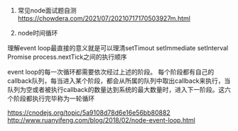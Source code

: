 1. 常见node面试题自测
  https://chowdera.com/2021/07/20210717170503927m.html

2. node时间循环

理解event loop最直接的意义就是可以理清setTimout setImmediate setInterval Promise process.nextTick之间的执行顺序

event loop的每一次循环都需要依次经过上述的阶段。  每个阶段都有自己的callback队列，每当进入某个阶段，都会从所属的队列中取出callback来执行，当队列为空或者被执行callback的数量达到系统的最大数量时，进入下一阶段。这六个阶段都执行完毕称为一轮循环

https://cnodejs.org/topic/5a9108d78d6e16e56bb80882
http://www.ruanyifeng.com/blog/2018/02/node-event-loop.html